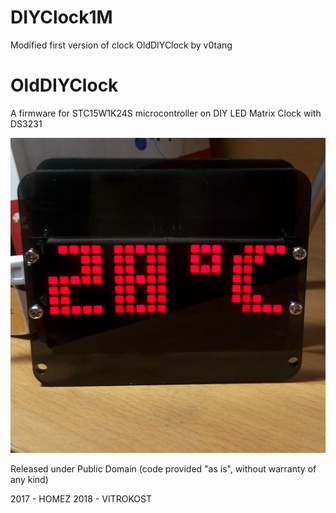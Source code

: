 # DIYClock1M
Modified first version of clock OldDIYClock by v0tang
# OldDIYClock

A firmware for STC15W1K24S microcontroller on DIY LED Matrix Clock with DS3231

![Photo of clock](photo.jpg?raw=true)

Released under Public Domain (code provided "as is", without warranty of any kind)

2017 - HOMEZ
2018 - VITROKOST
